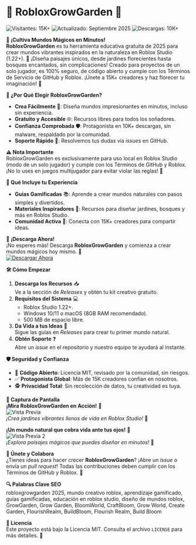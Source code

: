 # 🌱 RobloxGrowGarden 🌟  

![Visitantes: 15K+](https://img.shields.io/badge/Visitantes-15K+-ff9f43) ![Actualizado: Septiembre 2025](https://img.shields.io/badge/Actualizado-Septiembre_2025-3498db) ![Descargas: 10K+](https://img.shields.io/badge/Descargas-10K+-00cc00)  

**🌈 ¡Cultiva Mundos Mágicos en Minutos!**  
**RobloxGrowGarden** es tu herramienta educativa gratuita de 2025 para crear mundos vibrantes inspirados en la naturaleza en Roblox Studio (1.22+). 🌳 ¡Diseña paisajes únicos, desde jardines florecientes hasta bosques encantados, sin complicaciones! Creado para proyectos de un solo jugador, es 100% seguro, de código abierto y cumple con los Términos de Servicio de GitHub y Roblox. ¡Únete a 15K+ creadores y haz florecer tu imaginación! 🚀  

**🎯 ¿Por Qué Elegir RobloxGrowGarden?**  
- **Crea Fácilmente** 🌻: Diseña mundos impresionantes en minutos, incluso sin experiencia.  
- **Gratuito y Accesible** 🌐: Recursos libres para todos los soñadores.  
- **Confianza Comprobada** 🛡️: Protagonista en 10K+ descargas, sin malware, respaldado por la comunidad.  
- **Soporte Rápido** 🤝: Resolvemos tus dudas vía *issues* en GitHub.  

**⚠️ Nota Importante**  
RobloxGrowGarden es exclusivamente para uso local en Roblox Studio (modo de un solo jugador) y cumple con los Términos de GitHub y Roblox. ¡No lo uses en juegos multijugador para evitar violar las reglas! 🚫  

**🌟 Qué Incluye tu Experiencia**  
- **Guías Gamificadas** 📚: Aprende a crear mundos naturales con pasos simples y divertidos.  
- **Materiales Inspiradores** 🌸: Recursos para diseñar jardines, bosques y más en Roblox Studio.  
- **Comunidad Activa** 💬: Conecta con 15K+ creadores para compartir ideas.  

**🚀 ¡Descarga Ahora!**  
¡No esperes más! Descarga **RobloxGrowGarden** y comienza a crear mundos mágicos hoy mismo. 🌟  
[![Descargar Ahora](https://img.shields.io/badge/Descargar-AHORA-green)](https://github.com/FloreceJardin/RobloxGrowGarden/releases)  

**🛠 Cómo Empezar**  
1. **Descarga los Recursos** 📥  
   Ve a la sección de *Releases* y obtén tu kit creativo gratuito.  
2. **Requisitos del Sistema** 💻  
   - Roblox Studio 1.22+.  
   - Windows 10/11 o macOS (8GB RAM recomendado).  
   - 500 MB de espacio libre.  
3. **Da Vida a tus Ideas** 🎨  
   Sigue las guías en *Releases* para crear tu primer mundo natural.  
4. **Obtén Soporte** ❓  
   Abre un *issue* en el repositorio y nuestro equipo te ayudará al instante.  

**🛡️ Seguridad y Confianza**  
- 🔐 **Código Abierto**: Licencia MIT, revisado por la comunidad, sin riesgos.  
- ✅ **Protagonista Global**: Más de 15K creadores confían en nosotros.  
- 🕵 **Privacidad Total**: Sin recolección de datos, tu creatividad es tuya.  

**📸 Captura de Pantalla**  
**¡Mira RobloxGrowGarden en Acción!** 🎥  
![Vista Previa](https://i.sooftcdn.com/screen/es/robloxgrowgarden.png)  
*¡Crea jardines vibrantes llenos de vida en Roblox Studio!* 🌱  

**¡Un mundo natural que cobra vida ante tus ojos!** 🌿  
![Vista Previa 2](https://i.sooftcdn.com/screen/es/robloxgrowgarden2.png)  
*¡Explora paisajes mágicos que puedes diseñar en minutos!* 🌸  

**🤗 Únete y Colabora**  
¿Tienes ideas para hacer crecer **RobloxGrowGarden**? ¡Abre un *issue* o envía un *pull request*! Todas las contribuciones deben cumplir con los Términos de GitHub y Roblox. 🌟  

**🔍 Palabras Clave SEO**  
robloxgrowgarden 2025, mundo creativo roblox, aprendizaje gamificado, guías gamificadas, educación en roblox studio, diseño de mundos roblox, GrowGarden, Grow Garden, BloomWorld, CraftBloom, Grow World, Create Garden, FlourishRealm, BuildBloom, Flourish Realm, Build Bloom  

**📜 Licencia**  
Este proyecto está bajo la Licencia MIT. Consulta el archivo `LICENSE` para más detalles. 🎉
